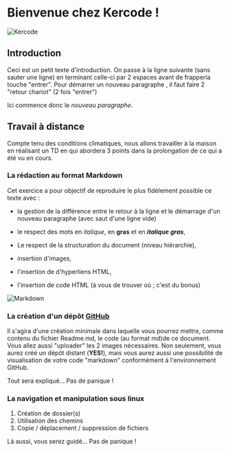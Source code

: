 # Bienvenue chez Kercode !

 ![Kercode](./images/kercode.jpg "Kercode")

 ## Introduction 

 Ceci est un petit texte d'introduction. On passe à la ligne suivante (sans sauter une ligne) en terminant celle-ci
par 2 espaces avant de frapperla touche "entrer".
Pour démarrer un nouveau paragraphe , il faut faire 2 "retour chariot" (2 fois "entrer")


Ici commence donc le *nouveau paragraphe*.


## Travail à distance 

Compte tenu des conditions climatiques, nous allons travailler à la maison en réalisant un TD en qui abordera 3
points dans la prolongation de ce qui a été vu en cours.

### La rédaction au format Markdown

Cet exercice a pour objectif de reproduire le plus fidèlement possible ce
texte avec :

* la gestion de la différence entre le retour à la ligne et le démarrage
d'un nouveau paragraphe (avec saut d'une ligne vide)

* le respect des mots en *italique*, en **gras** et en ***italique gras***,

* Le respect de la structuration du document (niveau hiérarchie),

* insertion d'images,

* l'insertion de d'hyperliens HTML,

* l'insertion de code HTML (à vous de trouver où ; c'est du bonus)

![Markdown](./images/markdown.png "Titre de l'image")

### La création d'un dépôt [GitHub](http://www.github.com)

Il s'agira d'une création minimale dans laquelle vous pourrez mettre, comme contenu du fichier Readme.md, le
code (au format md)de ce document. Vous allez aussi "uploader" les 2 images nécessaires.
Non seulement, vous aurez créé un dépôt distant (**YES!**), mais vous aurez aussi une possibilité de visualisation
de votre code "markdown" conformément à l'environnement GitHub.

Tout sera expliqué... Pas de panique !

### La navigation et manipulation sous linux

1. Création de dossier(s)
2. Utilisation des chemins 
3. Copie / déplacement / suppression de fichiers 


Là aussi, vous serez guidé... Pas de panique !
